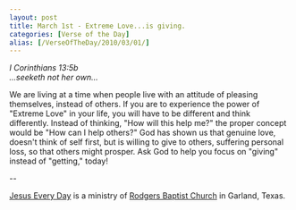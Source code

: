 ```yaml
---
layout: post
title: March 1st - Extreme Love...is giving.
categories: [Verse of the Day]
alias: [/VerseOfTheDay/2010/03/01/]
---
```


_I Corinthians 13:5b  
...seeketh not her own..._

We are living at a time when people live with an attitude of
pleasing themselves, instead of others. If you are to experience the
power of "Extreme Love" in your life, you will have to be different
and think differently. Instead of thinking, "How will this help me?"
the proper concept would be "How can I help others?" God has shown us
that genuine love, doesn't think of self first, but is willing to give
to others, suffering personal loss, so that others might prosper. Ask
God to help you focus on "giving" instead of "getting," today!

 --

<a href=http://jesuseveryday.net>Jesus Every Day</a> is a ministry of <a href=http://rodgersbaptist.net>Rodgers Baptist Church</a> in Garland, Texas.
